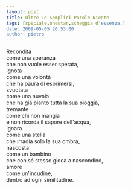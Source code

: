 ```yaml
---
layout: post
title: Oltre Le Semplici Parole Niente
tags: [speciale,onestar,scheggia d'essenza,]
date: 2009-05-05 20:53:00
author: pietro
---
```

Recondita<br/>come una speranza<br/>che non vuole esser sperata,<br/>ignota<br/>come una volontà<br/>che ha paura di esprimersi,<br/>svuotata<br/>come una nuvola<br/>che ha già pianto tutta la sua pioggia,<br/>tremante<br/>come chi non mangia<br/>e non ricorda il sapore dell'acqua,<br/>ignara<br/>come una stella<br/>che irradia solo la sua ombra,<br/>nascosta<br/>come un bambino<br/>che con sé stesso gioca a nascondino,<br/>amore<br/>come un'incudine,<br/>dentro ad ogni similitudine.
